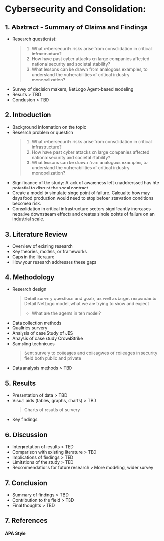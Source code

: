 # Cybersecurity and Consolidation: 
## 1. Abstract - Summary of Claims and Findings
  - Research question(s):
    > 1. What cybersecurity risks arise from consolidation in critical infrastructure?  
    > 2. How have past cyber attacks on large companies affected national security and societal stability?  
    > 3. What lessons can be drawn from analogous examples, to understand the vulnerabilities of critical industry monopolization?  
  - Survey of decision makers, NetLogo Agent-based modeling  
  - Results > TBD
  - Conclusion  > TBD
## 2. Introduction  
  - Background information on the topic
  - Research problem or question
    > 1. What cybersecurity risks arise from consolidation in critical infrastructure?  
    > 2. How have past cyber attacks on large companies affected national security and societal stability?  
    > 3. What lessons can be drawn from analogous examples, to understand the vulnerabilities of critical industry monopolization? 
  - Significance of the study: A lack of awareness left unaddrerssed has hte potential to disrupt the socal contract.  
  - Create a model to simulate singe point of failure. Calcualte how may days food production would need to stop befoer starvation conditions becomea  risk. 
  - Consolidation in critical infrastructure sectors significantly increases negative downstream effects and creates single points of failure on an industrial scale. 
## 3. Literature Review  
  - Overview of existing research  
  - Key theories, models, or frameworks  
  - Gaps in the literature  
  - How your research addresses these gaps  
## 4. Methodology  
  - Research design:
    > Detail survery questiosn and goals, as well as target respondants  
    > Detail NetLogo model, what we are trying to show and expect  
    > - What are the agents in teh model?
  - Data collection methods
  -   Qualtrics survery
  -   Analysis of case Study of JBS
  -   Anaysis of case study CrowdStrike  
  - Sampling techniques
    > Sent survery to colleages and colleagwes of colleages in security field both public and private
  - Data analysis methods > TBD    
## 5. Results
  - Presentation of data > TBD
  - Visual aids (tables, graphs, charts) > TBD
    > Charts of resutls of survery
  - Key findings
## 6. Discussion
  - Interpretation of results > TBD
  - Comparison with existing literature > TBD
  - Implications of findings > TBD
  - Limitations of the study > TBD
  - Recommendations for future research > More modeling, wider survey
## 7. Conclusion
  - Summary of findings > TBD
  - Contribution to the field > TBD
  - Final thoughts > TBD

## 7. References
  #### APA Style
